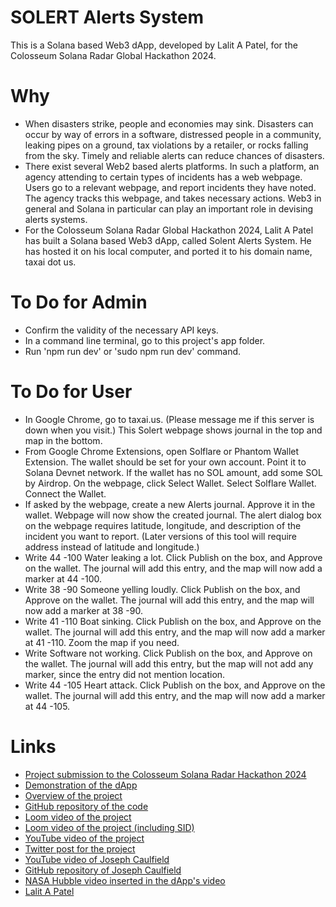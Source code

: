 # SOLERT Alerts System

This is a Solana based Web3 dApp, developed by Lalit A Patel, for the Colosseum Solana Radar Global Hackathon 2024.

# Why

- When disasters strike, people and economies may sink. Disasters can occur by way of errors in a software, distressed people in a community, leaking pipes on a ground, tax violations by a retailer, or rocks falling from the sky. Timely and reliable alerts can reduce chances of disasters.
- There exist several Web2 based alerts platforms. In such a platform, an agency attending to certain types of incidents has a web webpage. Users go to a relevant webpage, and report incidents they have noted. The agency tracks this webpage, and takes necessary actions. Web3 in general and Solana in particular can play an important role in devising alerts systems.
- For the Colosseum Solana Radar Global Hackathon 2024, Lalit A Patel has built a Solana based Web3 dApp, called Solent Alerts System. He has hosted it on his local computer, and ported it to his domain name, taxai dot us.

# To Do for Admin

- Confirm the validity of the necessary API keys.
- In a command line terminal, go to this project's app folder.
- Run 'npm run dev' or 'sudo npm run dev' command. 

# To Do for User

- In Google Chrome, go to taxai.us. (Please message me if this server is down when you visit.) This Solert webpage shows journal in the top and map in the bottom.
- From Google Chrome Extensions, open Solflare or Phantom Wallet Extension. The wallet should be set for your own account. Point it to Solana Devnet network. If the wallet has no SOL amount, add some SOL by Airdrop. On the webpage, click Select Wallet. Select Solflare Wallet. Connect the Wallet.
- If asked by the webpage, create a new Alerts journal. Approve it in the wallet. Webpage will now show the created journal. The alert dialog box on the webpage requires latitude, longitude, and description of the incident you want to report. (Later versions of this tool will require address instead of latitude and longitude.)
- Write 44 -100 Water leaking a lot. Click Publish on the box, and Approve on the wallet. The journal will add this entry, and the map will now add a marker at 44 -100.
- Write 38 -90 Someone yelling loudly. Click Publish on the box, and Approve on the wallet. The journal will add this entry, and the map will now add a marker at 38 -90.
- Write 41 -110 Boat sinking. Click Publish on the box, and Approve on the wallet. The journal will add this entry, and the map will now add a marker at 41 -110. Zoom the map if you need.
- Write Software not working. Click Publish on the box, and Approve on the wallet. The journal will add this entry, but the map will not add any marker, since the entry did not mention location.
- Write 44 -105 Heart attack. Click Publish on the box, and Approve on the wallet. The journal will add this entry, and the map will now add a marker at 44 -105.

# Links

- [Project submission to the Colosseum Solana Radar Hackathon 2024](https://arena.colosseum.org/projects/hackathon/solert)
- [Demonstration of the dApp](http://taxai.us)
- [Overview of the project](https://clinos.us)
- [GitHub repository of the code](https://github.com/Lapyl/solert)
- [Loom video of the project](https://www.loom.com/share/524178486b5440a4853de6dd17888eab)
- [Loom video of the project (including SID)](https://www.loom.com/share/524178486b5440a4853de6dd17888eab?sid=8086bf30-d673-4b79-b24a-9b69c2d08b2d)
- [YouTube video of the project](https://youtu.be/yRrP0IIWhII)
- [Twitter post for the project](https://x.com/LaPatel1/status/1843836457942954446)
- [YouTube video of Joseph Caulfield](https://youtube.com/watch?v=0RW4V7-a5FU)
- [GitHub repository of Joseph Caulfield](https://github.com/Solana-Workshops/solana-journal)
- [NASA Hubble video inserted in the dApp's video](https://svs.gsfc.nasa.gov/vis/a010000/a014600/a014674/14674_NOVA_WIDE_MP4.mp4)
- [Lalit A Patel](https://lipy.us/lalit/index.html)
